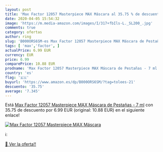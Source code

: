 ```yaml
---
layout: post
title: 'Max Factor 12057 Masterpiece MAX Máscara al 35.75 % de descuento'
date: 2020-04-05 15:54:32
image: 'https://m.media-amazon.com/images/I/317+fbIls-L._SL200_.jpg'
comments: true
category: ofertas
author: ring
slug: 'B000ORS6SM-es Max Factor 12057 Masterpiece MAX Máscara de Pestañas - 7 ml'
tags: [ 'max','factor', ]
actualPrice: 6.99 EUR
currency: EUR
price: 6.99
comparePrice: 10.88 EUR
prodname: 'Max Factor 12057 Masterpiece MAX Máscara de Pestañas - 7 ml'
country: 'es'
flag: '🇪🇸'
buyurl: 'https://www.amazon.es/dp/B000ORS6SM/?tag=tolees-21'
descuento: '35.75'
average: '7.345'
---
```


Está [Max Factor 12057 Masterpiece MAX Máscara de Pestañas - 7 ml](https://www.amazon.es/dp/B000ORS6SM/?tag=tolees-21) con 35.75 de descuento por 6.99 EUR (original: 10.88 EUR) en el siguiente enlace!

[![Max Factor 12057 Masterpiece MAX Máscara](https://m.media-amazon.com/images/I/317+fbIls-L._SL200_.jpg)](https://www.amazon.es/dp/B000ORS6SM/?tag=tolees-21)

ℹ️:


[🛒 Ver la oferta!!](https://www.amazon.es/dp/B000ORS6SM/?tag=tolees-21)
